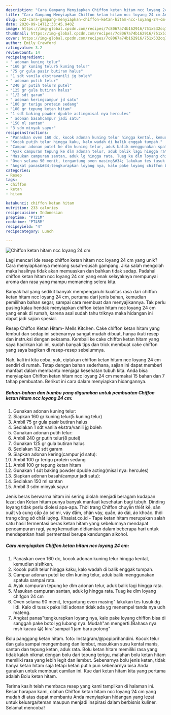 ```yaml
---
description: "Cara Gampang Menyiapkan Chiffon ketan hitam ncc loyang 24 cm Anti Gagal"
title: "Cara Gampang Menyiapkan Chiffon ketan hitam ncc loyang 24 cm Anti Gagal"
slug: 622-cara-gampang-menyiapkan-chiffon-ketan-hitam-ncc-loyang-24-cm-anti-gagal
date: 2020-09-14T12:33:45.940Z
image: https://img-global.cpcdn.com/recipes/7c8067a74b162916/751x532cq70/chiffon-ketan-hitam-ncc-loyang-24-cm-foto-resep-utama.jpg
thumbnail: https://img-global.cpcdn.com/recipes/7c8067a74b162916/751x532cq70/chiffon-ketan-hitam-ncc-loyang-24-cm-foto-resep-utama.jpg
cover: https://img-global.cpcdn.com/recipes/7c8067a74b162916/751x532cq70/chiffon-ketan-hitam-ncc-loyang-24-cm-foto-resep-utama.jpg
author: Emily Crawford
ratingvalue: 3.2
reviewcount: 14
recipeingredient:
- " adonan kuning telur"
- "160 gr kuning telur5 kuning telur"
- "75 gr gula pasir butiran halus"
- "1 sdt vanila ekstravanili jg boleh"
- " adonan putih telur"
- "240 gr putih telur8 putel"
- "125 gr gula butiran halus"
- "1/2 sdt garam"
- " adonan keringcampur jd satu"
- "100 gr terigu protein sedang"
- "100 gr tepung ketan hitam"
- "1 sdt baking powder dpuble actingmisal nya hercules"
- " adonan basahcampur jadi satu"
- "150 ml santan"
- "3 sdm minyak sayur"
recipeinstructions:
- "Panaskan oven 160 dc, kocok adonan kuning telur hingga kental, kemudian sisihkan."
- "Kocok putih telur hingga kaku, kalo wadah di balik enggak tumpah."
- "Campur adonan putel ke dlm kuning telur, aduk balik menggunakan spatula sampai rata."
- "Ayak campuran tepung ke dlm adonan telur, aduk balik lagi hingga rata."
- "Masukan campuran santan, aduk lg hingga rata. Tuag ke dlm loyang chifgon 24 cm"
- "Oven selama 90 menit, tergantung oven masing&#34; lakukan tes tusuk dg lidi. Kalo di tusuk pake lidi adonan tidak ada yg menempel tanda nya udh mateng."
- "Angkat panas&#34;tengkurapkan loyang nya, kalo pake loyang chiffon bisa di sanggah pake botol yg lubang nya. Mudah&#34;an mengerti.(Bahasa nya msh kacau 😀) kira&#34;sampai 1 jam baru potong&#34;"
categories:
- Resep
tags:
- chiffon
- ketan
- hitam

katakunci: chiffon ketan hitam 
nutrition: 233 calories
recipecuisine: Indonesian
preptime: "PT21M"
cooktime: "PT45M"
recipeyield: "4"
recipecategory: Lunch

---
```



![Chiffon ketan hitam ncc loyang 24 cm](https://img-global.cpcdn.com/recipes/7c8067a74b162916/751x532cq70/chiffon-ketan-hitam-ncc-loyang-24-cm-foto-resep-utama.jpg)

Lagi mencari ide resep chiffon ketan hitam ncc loyang 24 cm yang unik? Cara menyiapkannya memang susah-susah gampang. Jika salah mengolah maka hasilnya tidak akan memuaskan dan bahkan tidak sedap. Padahal chiffon ketan hitam ncc loyang 24 cm yang enak selayaknya mempunyai aroma dan rasa yang mampu memancing selera kita.

Banyak hal yang sedikit banyak mempengaruhi kualitas rasa dari chiffon ketan hitam ncc loyang 24 cm, pertama dari jenis bahan, kemudian pemilihan bahan segar, sampai cara membuat dan menyajikannya. Tak perlu pusing kalau hendak menyiapkan chiffon ketan hitam ncc loyang 24 cm yang enak di rumah, karena asal sudah tahu triknya maka hidangan ini dapat jadi sajian spesial.

Resep Chiffon Ketan Hitam- Mells Kitchen. Cake chiffon ketan hitam yang lembut dan sedap ini sebenarnya sangat mudah dibuat, hanya ikuti resep dan instruksi dengan seksama. Kembali ke cake chiffon ketan hitam yang saya hadirkan kali ini, sudah banyak tips dan trick membuat cake chiffon yang saya bagikan di resep-resep sebelumnya.


Nah, kali ini kita coba, yuk, ciptakan chiffon ketan hitam ncc loyang 24 cm sendiri di rumah. Tetap dengan bahan sederhana, sajian ini dapat memberi manfaat dalam membantu menjaga kesehatan tubuh kita. Anda bisa menyiapkan Chiffon ketan hitam ncc loyang 24 cm memakai 15 bahan dan 7 tahap pembuatan. Berikut ini cara dalam menyiapkan hidangannya.

<!--inarticleads1-->

##### Bahan-bahan dan bumbu yang digunakan untuk pembuatan Chiffon ketan hitam ncc loyang 24 cm:

1. Gunakan  adonan kuning telur:
1. Siapkan 160 gr kuning telur(5 kuning telur)
1. Ambil 75 gr gula pasir butiran halus
1. Sediakan 1 sdt vanila ekstra/vanili jg boleh
1. Gunakan  adonan putih telur:
1. Ambil 240 gr putih telur(8 putel)
1. Gunakan 125 gr gula butiran halus
1. Sediakan 1/2 sdt garam
1. Siapkan  adonan kering(campur jd satu):
1. Ambil 100 gr terigu protein sedang
1. Ambil 100 gr tepung ketan hitam
1. Gunakan 1 sdt baking powder dpuble acting(misal nya: hercules)
1. Siapkan  adonan basah(campur jadi satu):
1. Sediakan 150 ml santan
1. Ambil 3 sdm minyak sayur


Jenis beras berwarna hitam ini sering diolah menjadi beragam kudapan lezat dan Ketan hitam punya banyak manfaat kesehatan bagi tubuh. Dinding loyang tidak perlu diolesi apa-apa. Thời trang Chiffon chuyên thiết kế, sản xuất và cung cấp áo sơ mi, váy đầm, chân váy, quần, áo dài, áo khoác. thời trang công sở chất lượng. Khasiat.co.id - Tape ketan hitam merupakan salah satu hasil fermentasi beras ketan hitam yang sebelumnya mendapat pencampuran ragi, yang kemudian didiamkan dalam beberapa hari untuk mendapatkan hasil permentasi berupa kandungan alkohol. 

<!--inarticleads2-->

##### Cara menyiapkan Chiffon ketan hitam ncc loyang 24 cm:

1. Panaskan oven 160 dc, kocok adonan kuning telur hingga kental, kemudian sisihkan.
1. Kocok putih telur hingga kaku, kalo wadah di balik enggak tumpah.
1. Campur adonan putel ke dlm kuning telur, aduk balik menggunakan spatula sampai rata.
1. Ayak campuran tepung ke dlm adonan telur, aduk balik lagi hingga rata.
1. Masukan campuran santan, aduk lg hingga rata. Tuag ke dlm loyang chifgon 24 cm
1. Oven selama 90 menit, tergantung oven masing&#34; lakukan tes tusuk dg lidi. Kalo di tusuk pake lidi adonan tidak ada yg menempel tanda nya udh mateng.
1. Angkat panas&#34;tengkurapkan loyang nya, kalo pake loyang chiffon bisa di sanggah pake botol yg lubang nya. Mudah&#34;an mengerti.(Bahasa nya msh kacau 😀) kira&#34;sampai 1 jam baru potong&#34;


Bolu panggang ketan hitam. foto: Instagram/@popiprihandini. Kocok telur dan gula sampai mengembang dan lembut, masukkan susu kental manis, santan dan tepung ketan, aduk rata. Bolu ketan hitam memiliki rasa yang tidak kalah nikmat dengan bolu dari tepung terigu, malahan bolu ketan hitam memiliki rasa yang lebih legit dan lembut. Sebenarnya bolu jenis ketan, tidak hanya ketan hitam saja tetapi ketan putih pun sebenarnya bisa Anda gunakan untuk membuat camilan ini. Kue dari ketan hitam kita yang pertama adalah Bolu ketan hitam. 

Terima kasih telah membaca resep yang kami tampilkan di halaman ini. Besar harapan kami, olahan Chiffon ketan hitam ncc loyang 24 cm yang mudah di atas dapat membantu Anda menyiapkan hidangan yang lezat untuk keluarga/teman maupun menjadi inspirasi dalam berbisnis kuliner. Selamat mencoba!
